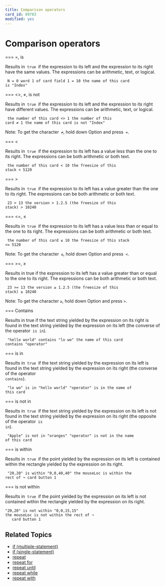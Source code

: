 ```yaml
---
title: Comparison operators
card_id: 89783
modified: yes
---
```


# Comparison operators

=== =, is

Results in<code> true </code>if the expression to its left and the expression to its right have the same values. The expressions can be arithmetic, text, or logical.

<code><pre>
N = 0
word 1 of card field 1 = 10
the name of this card is "Index"
</pre></code>


=== <>, ≠,  is not

Results in<code> true </code>if the expression to its left and the expression to its right have different values. The expressions can be arithmetic, text, or logical.

<code><pre>
the number of this card <> 1
the number of this card ≠ 1
the name of this card is not "Index"
</pre></code>


Note: To get the character<code> ≠</code>, hold down Option and press<code> =</code>.

=== <

Results in<code> true </code>if the expression to its left has a value less than the one to its right. The expressions can be both arithmetic or both text.

<code><pre>
the number of this card < 10
the freesize of this stack < 5120
</pre></code>


=== >

Results in<code> true </code>if the expression to its left has a value greater than the one to its right. The expressions can be both arithmetic or both text.

<code><pre>
23 > 13
the version > 1.2.5
(the freesize of this stack) > 10240
</pre></code>


=== <=, ≤

Results in<code> true </code>if the expression to its left has a value less than or equal to the one to its right. The expressions can be both arithmetic or both text.

<code><pre>
the number of this card ≤ 10
the freesize of this stack <= 5120
</pre></code>


Note: To get the character<code> ≤</code>, hold down Option and press<code> <</code>.

=== >=, ≥

Results in true if the expression to its left has a value greater than or equal to the one to its right. The expressions can be both arithmetic or both text.

<code><pre>
23 >= 13
the version ≥ 1.2.5
(the freesize of this stack) ≥ 10240
</pre></code>


Note: To get the character <code>≥</code>, hold down Option and press <code>></code>.

=== Contains

Results in true if the text string yielded by the expression on its right is found in the text string yielded by the expression on its left (the converse of the operator<code> is in</code>).

<code><pre>
"hello world" contains "lo wo"
the name of this card contains "operator"
</pre></code>


=== is in

Results in<code> true </code>if the text string yielded by the expression on its left is found in the text string yielded by the expression on its right (the converse of the operator<code> contains</code>).

<code><pre>
"lo wo" is in "hello world"
"operator" is in the name of this card
</pre></code>


=== is not in

Results in<code> true </code>if the text string yielded by the expression on its left is not found in the text string yielded by the expression on its right (the opposite of the operator<code> is in</code>).

<code><pre>
"Apple" is not in "oranges"
"operator" is not in the name of this card
</pre></code>


=== is within

Results in<code> true </code>if the point yielded by the expression on its left is contained within the rectangle yielded by the expression on its right.

<code><pre>
"20,20" is within "0,0,40,40"
the mouseLoc is within the rect of ¬
   card button 1
</pre></code>


=== is not within

Results in<code> true </code>if the point yielded by the expression on its left is not contained within the rectangle yielded by the expression on its right.

```
"20,20" is not within "0,0,15,15"
the mouseLoc is not within the rect of ¬
   card button 1
```

## Related Topics

* [if (multiple-statement)](/HyperTalkReference/keywords/if-multiple-statement)
* [if (single-statement)](/HyperTalkReference/keywords/if-single-statement)
* [repeat](/HyperTalkReference/keywords/repeat)
* [repeat for](/HyperTalkReference/keywords/repeat-for)
* [repeat until](/HyperTalkReference/keywords/repeat-until)
* [repeat while](/HyperTalkReference/keywords/repeat-while)
* [repeat with](/HyperTalkReference/keywords/repeat-with)
